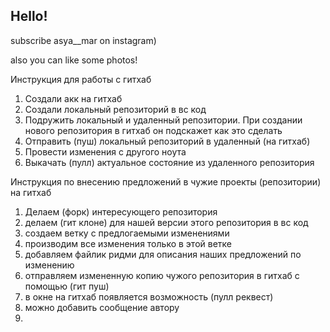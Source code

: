 ## Hello!

subscribe asya__mar on instagram)

also you can like some photos!

Инструкция для работы с гитхаб
1. Создали акк на гитхаб
2. Создали локальный репозиторий в вс код
3. Подружить локальный и удаленный репозитории. При создании нового репозитория в гитхаб он подскажет как это сделать
4. Отправить (пуш) локальный репозиторий в удаленный (на гитхаб)
5. Провести изменения с другого ноута
6. Выкачать (пулл) актуальное состояние из удаленного репозитория

Инструкция по внесению предложений в чужие проекты (репозитории) на гитхаб
1. Делаем (форк) интересующего репозитория
2. делаем (гит клоне) для нашей версии этого репозитория в вс код
3. создаем ветку с предлогаемыми изменениями
4. производим все изменения только в этой ветке
5. добавляем файлик ридми для описания наших предложений по изменению
6. отправляем измененную копию чужого репозитория в гитхаб с помощью (гит пуш)
7. в окне на гитхаб появляется возможность (пулл реквест)
8. можно добавить сообщение автору
9. 
